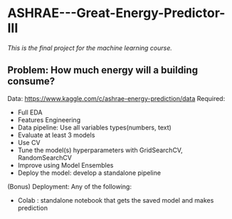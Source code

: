 # ASHRAE---Great-Energy-Predictor-III

*This is the final project for the  machine learning course.*
## Problem: How much energy will a building consume?

Data: https://www.kaggle.com/c/ashrae-energy-prediction/data
Required:
- Full EDA
- Features Engineering
- Data pipeline: Use all variables types(numbers, text)
- Evaluate at least 3 models
- Use CV
- Tune the model(s) hyperparameters with GridSearchCV, RandomSearchCV
- Improve using Model Ensembles
- Deploy the model: develop a standalone pipeline

(Bonus) Deployment: Any of the following:
- Colab : standalone notebook that gets the saved model and makes prediction
